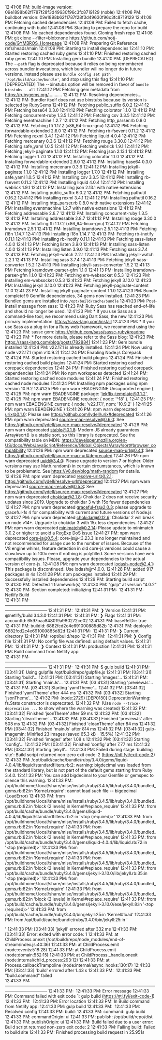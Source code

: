 12:41:08 PM: build-image version: 09e1898b62f1787f28f3d49630f96c3fc8719129 (noble)
12:41:08 PM: buildbot version: 09e1898b62f1787f28f3d49630f96c3fc8719129
12:41:08 PM: Fetching cached dependencies
12:41:08 PM: Failed to fetch cache, continuing with build
12:41:08 PM: Starting to prepare the repo for build
12:41:08 PM: No cached dependencies found. Cloning fresh repo
12:41:08 PM: git clone --filter=blob:none https://github.com/notj-code/GYMBROS_Homepage
12:41:08 PM: Preparing Git Reference refs/heads/main
12:41:09 PM: Starting to install dependencies
12:41:10 PM: Started restoring cached ruby gems
12:41:10 PM: Finished restoring cached ruby gems
12:41:10 PM: Installing gem bundle
12:41:10 PM: [DEPRECATED] The `--path` flag is deprecated because it relies on being remembered across bundler invocations, which bundler will no longer do in future versions. Instead please use `bundle config set path '/opt/build/cache/bundle'`, and stop using this flag
12:41:10 PM: [DEPRECATED] The --binstubs option will be removed in favor of `bundle binstubs --all`
12:41:12 PM: Fetching gem metadata from https://rubygems.org/...........
12:41:12 PM: Resolving dependencies...
12:41:12 PM: Bundler itself does not use binstubs because its version is selected by RubyGems
12:41:12 PM: Fetching public_suffix 6.0.2
12:41:12 PM: Fetching base64 0.3.0
12:41:12 PM: Fetching colorator 1.1.0
12:41:12 PM: Fetching concurrent-ruby 1.3.5
12:41:12 PM: Fetching csv 3.3.5
12:41:12 PM: Fetching eventmachine 1.2.7
12:41:12 PM: Fetching http_parser.rb 0.8.0
12:41:12 PM: Fetching ffi 1.17.2 (x86_64-linux-gnu)
12:41:12 PM: Fetching forwardable-extended 2.6.0
12:41:12 PM: Fetching rb-fsevent 0.11.2
12:41:12 PM: Fetching rexml 3.4.1
12:41:12 PM: Fetching liquid 4.0.4
12:41:12 PM: Fetching mercenary 0.3.6
12:41:12 PM: Fetching rouge 3.30.0
12:41:12 PM: Fetching safe_yaml 1.0.5
12:41:12 PM: Fetching webrick 1.9.1
12:41:12 PM: Fetching jekyll-paginate 1.1.0
12:41:12 PM: Fetching json 2.13.1
12:41:12 PM: Fetching logger 1.7.0
12:41:12 PM: Installing colorator 1.1.0
12:41:12 PM: Installing forwardable-extended 2.6.0
12:41:12 PM: Installing base64 0.3.0
12:41:12 PM: Installing mercenary 0.3.6
12:41:12 PM: Installing jekyll-paginate 1.1.0
12:41:12 PM: Installing logger 1.7.0
12:41:12 PM: Installing safe_yaml 1.0.5
12:41:12 PM: Installing csv 3.3.5
12:41:12 PM: Installing rb-fsevent 0.11.2
12:41:12 PM: Installing liquid 4.0.4
12:41:12 PM: Installing webrick 1.9.1
12:41:12 PM: Installing json 2.13.1 with native extensions
12:41:12 PM: Installing public_suffix 6.0.2
12:41:12 PM: Fetching pathutil 0.16.2
12:41:12 PM: Installing rexml 3.4.1
12:41:12 PM: Installing pathutil 0.16.2
12:41:12 PM: Installing http_parser.rb 0.8.0 with native extensions
12:41:12 PM: Installing eventmachine 1.2.7 with native extensions
12:41:12 PM: Fetching addressable 2.8.7
12:41:12 PM: Installing concurrent-ruby 1.3.5
12:41:12 PM: Installing addressable 2.8.7
12:41:12 PM: Installing rouge 3.30.0
12:41:12 PM: Installing ffi 1.17.2 (x86_64-linux-gnu)
12:41:12 PM: Fetching kramdown 2.5.1
12:41:12 PM: Installing kramdown 2.5.1
12:41:13 PM: Fetching i18n 1.14.7
12:41:13 PM: Installing i18n 1.14.7
12:41:13 PM: Fetching rb-inotify 0.11.1
12:41:13 PM: Installing rb-inotify 0.11.1
12:41:13 PM: Fetching sass-listen 4.0.0
12:41:13 PM: Fetching listen 3.9.0
12:41:13 PM: Installing sass-listen 4.0.0
12:41:13 PM: Installing listen 3.9.0
12:41:13 PM: Fetching sass 3.7.4
12:41:13 PM: Fetching jekyll-watch 2.2.1
12:41:13 PM: Installing jekyll-watch 2.2.1
12:41:13 PM: Installing sass 3.7.4
12:41:13 PM: Fetching jekyll-sass-converter 1.5.2
12:41:13 PM: Installing jekyll-sass-converter 1.5.2
12:41:13 PM: Fetching kramdown-parser-gfm 1.1.0
12:41:13 PM: Installing kramdown-parser-gfm 1.1.0
12:41:23 PM: Fetching em-websocket 0.5.3
12:41:23 PM: Installing em-websocket 0.5.3
12:41:23 PM: Fetching jekyll 3.10.0
12:41:23 PM: Installing jekyll 3.10.0
12:41:23 PM: Fetching jekyll-paginate-content 1.1.0
12:41:23 PM: Installing jekyll-paginate-content 1.1.0
12:41:23 PM: Bundle complete! 9 Gemfile dependencies, 34 gems now installed.
12:41:23 PM: Bundled gems are installed into `/opt/build/cache/bundle`
12:41:23 PM: Post-install message from sass:
12:41:23 PM: Ruby Sass has reached end-of-life and should no longer be used.
12:41:23 PM: * If you use Sass as a command-line tool, we recommend using Dart Sass, the new
12:41:23 PM:   primary implementation: https://sass-lang.com/install
12:41:23 PM: * If you use Sass as a plug-in for a Ruby web framework, we recommend using the
12:41:23 PM:   sassc gem: https://github.com/sass/sassc-ruby#readme
12:41:23 PM: * For more details, please refer to the Sass blog:
12:41:23 PM:   https://sass-lang.com/blog/posts/7828841
12:41:23 PM: Gem bundle installed
12:41:24 PM: v22.17.1 is already installed.
12:41:24 PM: Now using node v22.17.1 (npm v10.9.2)
12:41:24 PM: Enabling Node.js Corepack
12:41:24 PM: Started restoring cached build plugins
12:41:24 PM: Finished restoring cached build plugins
12:41:24 PM: Started restoring cached corepack dependencies
12:41:24 PM: Finished restoring cached corepack dependencies
12:41:24 PM: No npm workspaces detected
12:41:24 PM: Started restoring cached node modules
12:41:24 PM: Finished restoring cached node modules
12:41:24 PM: Installing npm packages using npm version 10.9.2
12:41:25 PM: npm warn EBADENGINE Unsupported engine {
12:41:25 PM: npm warn EBADENGINE   package: 'jekflix-template@3.1.2',
12:41:25 PM: npm warn EBADENGINE   required: { node: '^18' },
12:41:25 PM: npm warn EBADENGINE   current: { node: 'v22.17.1', npm: '10.9.2' }
12:41:25 PM: npm warn EBADENGINE }
12:41:26 PM: npm warn deprecated urix@0.1.0: Please see https://github.com/lydell/urix#deprecated
12:41:26 PM: npm warn deprecated source-map-resolve@0.6.0: See https://github.com/lydell/source-map-resolve#deprecated
12:41:26 PM: npm warn deprecated stable@0.1.8: Modern JS already guarantees Array#sort() is a stable sort, so this library is deprecated. See the compatibility table on MDN: https://developer.mozilla.org/en-US/docs/Web/JavaScript/Reference/Global_Objects/Array/sort#browser_compatibility
12:41:26 PM: npm warn deprecated source-map-url@0.4.1: See https://github.com/lydell/source-map-url#deprecated
12:41:26 PM: npm warn deprecated uuid@3.4.0: Please upgrade  to version 7 or higher.  Older versions may use Math.random() in certain circumstances, which is known to be problematic.  See https://v8.dev/blog/math-random for details.
12:41:26 PM: npm warn deprecated resolve-url@0.2.1: https://github.com/lydell/resolve-url#deprecated
12:41:27 PM: npm warn deprecated source-map-resolve@0.5.3: See https://github.com/lydell/source-map-resolve#deprecated
12:41:27 PM: npm warn deprecated chokidar@2.1.8: Chokidar 2 does not receive security updates since 2019. Upgrade to chokidar 3 with 15x fewer dependencies
12:41:27 PM: npm warn deprecated graceful-fs@2.0.3: please upgrade to graceful-fs 4 for compatibility with current and future versions of Node.js
12:41:27 PM: npm warn deprecated chokidar@0.12.6: Chokidar 2 will break on node v14+. Upgrade to chokidar 3 with 15x less dependencies.
12:41:27 PM: npm warn deprecated minimatch@0.2.14: Please update to minimatch 3.0.2 or higher to avoid a RegExp DoS issue
12:41:27 PM: npm warn deprecated core-js@0.5.4: core-js@<3.23.3 is no longer maintained and not recommended for usage due to the number of issues. Because of the V8 engine whims, feature detection in old core-js versions could cause a slowdown up to 100x even if nothing is polyfilled. Some versions have web compatibility issues. Please, upgrade your dependencies to the actual version of core-js.
12:41:28 PM: npm warn deprecated lodash-node@2.4.1: This package is discontinued. Use lodash@^4.0.0.
12:41:28 PM: added 917 packages in 4s
12:41:28 PM: npm packages installed
12:41:29 PM: Successfully installed dependencies
12:41:29 PM: Starting build script
12:41:30 PM: Detected 1 framework(s)
12:41:30 PM: "gulp" at version "4.0.2"
12:41:30 PM: Section completed: initializing
12:41:31 PM: ​
12:41:31 PM: Netlify Build                                                 
12:41:31 PM: ────────────────────────────────────────────────────────────────
12:41:31 PM: ​
12:41:31 PM: ❯ Version
12:41:31 PM:   @netlify/build 34.3.0
12:41:31 PM: ​
12:41:31 PM: ❯ Flags
12:41:31 PM:   accountId: 6597baa848019a980272ce02
12:41:31 PM:   baseRelDir: true
12:41:31 PM:   buildId: 6882fcd2c4e691000885d82b
12:41:31 PM:   deployId: 6882fcd2c4e691000885d82d
12:41:31 PM: ​
12:41:31 PM: ❯ Current directory
12:41:31 PM:   /opt/build/repo
12:41:31 PM: ​
12:41:31 PM: ❯ Config file
12:41:31 PM:   No config file was defined: using default values.
12:41:31 PM: ​
12:41:31 PM: ❯ Context
12:41:31 PM:   production
12:41:31 PM: ​
12:41:31 PM: Build command from Netlify app                                
12:41:31 PM: ────────────────────────────────────────────────────────────────
12:41:31 PM: ​
12:41:31 PM: $ gulp build
12:41:31 PM: [03:41:31] Using gulpfile /opt/build/repo/gulpfile.js
12:41:31 PM: [03:41:31] Starting 'build'...
12:41:31 PM: [03:41:31] Starting 'images'...
12:41:31 PM: [03:41:31] Starting 'mainJs'...
12:41:31 PM: [03:41:31] Starting 'previewJs'...
12:41:31 PM: [03:41:31] Starting 'yamlTheme'...
12:41:32 PM: [03:41:32] Finished 'yamlTheme' after 444 ms
12:41:32 PM: [03:41:32] Starting 'jsonTheme'...
12:41:32 PM: (node:2729) [DEP0180] DeprecationWarning: fs.Stats constructor is deprecated.
12:41:32 PM: (Use `node --trace-deprecation ...` to show where the warning was created)
12:41:32 PM: [03:41:32] Finished 'jsonTheme' after 59 ms
12:41:32 PM: [03:41:32] Starting 'cleanTheme'...
12:41:32 PM: [03:41:32] Finished 'previewJs' after 508 ms
12:41:32 PM: [03:41:32] Finished 'cleanTheme' after 84 ms
12:41:32 PM: [03:41:32] Finished 'mainJs' after 814 ms
12:41:32 PM: [03:41:32] gulp-imagemin: Minified 23 images (saved 65.3 kB - 15.5%)
12:41:32 PM: [03:41:32] Finished 'images' after 1.08 s
12:41:32 PM: [03:41:32] Starting 'config'...
12:41:32 PM: [03:41:32] Finished 'config' after 7.77 ms
12:41:32 PM: [03:41:32] Starting 'jekyll'...
12:41:33 PM: Failed during stage 'building site': Build script returned non-zero exit code: 2 (https://ntl.fyi/exit-code-2)
12:41:33 PM: /opt/build/cache/bundle/ruby/3.4.0/gems/liquid-4.0.4/lib/liquid/standardfilters.rb:2: warning: bigdecimal was loaded from the standard library, but is not part of the default gems starting from Ruby 3.4.0.
12:41:33 PM: You can add bigdecimal to your Gemfile or gemspec to silence this warning.
12:41:33 PM: /opt/buildhome/.local/share/mise/installs/ruby/3.4.5/lib/ruby/3.4.0/bundled_gems.rb:82:in 'Kernel.require': cannot load such file -- bigdecimal (LoadError)
12:41:33 PM: 	from /opt/buildhome/.local/share/mise/installs/ruby/3.4.5/lib/ruby/3.4.0/bundled_gems.rb:82:in 'block (2 levels) in Kernel#replace_require'
12:41:33 PM: 	from /opt/build/cache/bundle/ruby/3.4.0/gems/liquid-4.0.4/lib/liquid/standardfilters.rb:2:in '<top (required)>'
12:41:33 PM: 	from /opt/buildhome/.local/share/mise/installs/ruby/3.4.5/lib/ruby/3.4.0/bundled_gems.rb:82:in 'Kernel.require'
12:41:33 PM: 	from /opt/buildhome/.local/share/mise/installs/ruby/3.4.5/lib/ruby/3.4.0/bundled_gems.rb:82:in 'block (2 levels) in Kernel#replace_require'
12:41:33 PM: 	from /opt/build/cache/bundle/ruby/3.4.0/gems/liquid-4.0.4/lib/liquid.rb:72:in '<top (required)>'
12:41:33 PM: 	from /opt/buildhome/.local/share/mise/installs/ruby/3.4.5/lib/ruby/3.4.0/bundled_gems.rb:82:in 'Kernel.require'
12:41:33 PM: 	from /opt/buildhome/.local/share/mise/installs/ruby/3.4.5/lib/ruby/3.4.0/bundled_gems.rb:82:in 'block (2 levels) in Kernel#replace_require'
12:41:33 PM: 	from /opt/build/cache/bundle/ruby/3.4.0/gems/jekyll-3.10.0/lib/jekyll.rb:35:in '<top (required)>'
12:41:33 PM: 	from /opt/buildhome/.local/share/mise/installs/ruby/3.4.5/lib/ruby/3.4.0/bundled_gems.rb:82:in 'Kernel.require'
12:41:33 PM: 	from /opt/buildhome/.local/share/mise/installs/ruby/3.4.5/lib/ruby/3.4.0/bundled_gems.rb:82:in 'block (2 levels) in Kernel#replace_require'
12:41:33 PM: 	from /opt/build/cache/bundle/ruby/3.4.0/gems/jekyll-3.10.0/exe/jekyll:8:in '<top (required)>'
12:41:33 PM: 	from /opt/build/cache/bundle/ruby/3.4.0/bin/jekyll:25:in 'Kernel#load'
12:41:33 PM: 	from /opt/build/cache/bundle/ruby/3.4.0/bin/jekyll:25:in '<main>'
12:41:33 PM: [03:41:33] 'jekyll' errored after 332 ms
12:41:33 PM: [03:41:33] Error: exited with error code: 1
12:41:33 PM:     at ChildProcess.onexit (/opt/build/repo/node_modules/end-of-stream/index.js:40:36)
12:41:33 PM:     at ChildProcess.emit (node:events:518:28)
12:41:33 PM:     at ChildProcess.emit (node:domain:552:15)
12:41:33 PM:     at ChildProcess._handle.onexit (node:internal/child_process:293:12)
12:41:33 PM:     at Process.callbackTrampoline (node:internal/async_hooks:130:17)
12:41:33 PM: [03:41:33] 'build' errored after 1.43 s
12:41:33 PM: ​
12:41:33 PM: "build.command" failed                                        
12:41:33 PM: ────────────────────────────────────────────────────────────────
12:41:33 PM: ​
12:41:33 PM:   Error message
12:41:33 PM:   Command failed with exit code 1: gulp build (https://ntl.fyi/exit-code-1)
12:41:33 PM: ​
12:41:33 PM:   Error location
12:41:33 PM:   In Build command from Netlify app:
12:41:33 PM:   gulp build
12:41:33 PM: ​
12:41:33 PM:   Resolved config
12:41:33 PM:   build:
12:41:33 PM:     command: gulp build
12:41:33 PM:     commandOrigin: ui
12:41:33 PM:     publish: /opt/build/repo/dist
12:41:33 PM:     publishOrigin: ui
12:41:33 PM: Build failed due to a user error: Build script returned non-zero exit code: 2
12:41:33 PM: Failing build: Failed to build site
12:41:33 PM: Finished processing build request in 25.951s